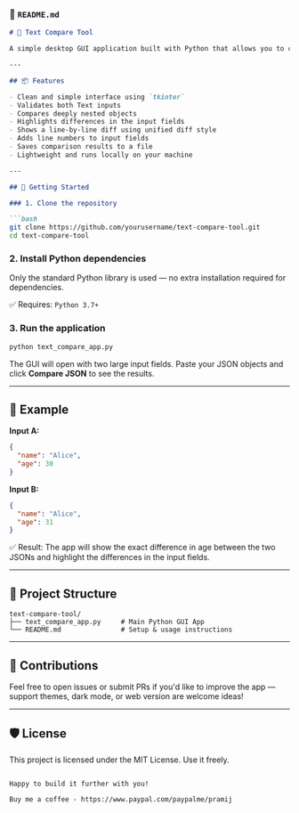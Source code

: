 ### 📘 `README.md`

```markdown
# 🧾 Text Compare Tool

A simple desktop GUI application built with Python that allows you to compare two Text objects. It highlights the differences or confirms if both Txts match exactly.

---

## 📦 Features

- Clean and simple interface using `tkinter`
- Validates both Text inputs
- Compares deeply nested objects
- Highlights differences in the input fields
- Shows a line-by-line diff using unified diff style
- Adds line numbers to input fields
- Saves comparison results to a file
- Lightweight and runs locally on your machine

---

## 🚀 Getting Started

### 1. Clone the repository

```bash
git clone https://github.com/yourusername/text-compare-tool.git
cd text-compare-tool
```

### 2. Install Python dependencies

Only the standard Python library is used — no extra installation required for dependencies.

✅ Requires: `Python 3.7+`

### 3. Run the application

```bash
python text_compare_app.py
```

The GUI will open with two large input fields. Paste your JSON objects and click **Compare JSON** to see the results.

---

## 🧪 Example

**Input A:**
```json
{
  "name": "Alice",
  "age": 30
}
```

**Input B:**
```json
{
  "name": "Alice",
  "age": 31
}
```

✅ Result: The app will show the exact difference in age between the two JSONs and highlight the differences in the input fields.

---

## 📂 Project Structure

```
text-compare-tool/
├── text_compare_app.py     # Main Python GUI App
└── README.md               # Setup & usage instructions
```

---

## 🤝 Contributions

Feel free to open issues or submit PRs if you'd like to improve the app — support themes, dark mode, or web version are welcome ideas!

---

## 🛡️ License

This project is licensed under the MIT License. Use it freely.
```

Happy to build it further with you!

Buy me a coffee - https://www.paypal.com/paypalme/pramij
```
